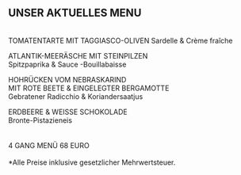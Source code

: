 ## UNSER AKTUELLES MENU  
<br>
TOMATENTARTE MIT TAGGIASCO-OLIVEN                         
Sardelle & Crème fraîche   
  
   
ATLANTIK-MEERÄSCHE MIT STEINPILZEN                    
Spitzpaprika & Sauce -Bouillabaisse              
  
                                                                     
HOHRÜCKEN VOM NEBRASKARIND  
MIT ROTE BEETE & EINGELEGTER BERGAMOTTE                 
Gebratener Radicchio & Koriandersaatjus             
  
  
ERDBEERE & WEISSE SCHOKOLADE  
Bronte-Pistazieneis  
<br>
<br>
4 GANG MENÜ 68 EURO<br>
<br>
*Alle Preise inklusive gesetzlicher Mehrwertsteuer.
